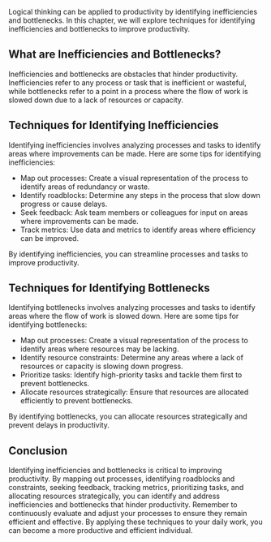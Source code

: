 
Logical thinking can be applied to productivity by identifying inefficiencies and bottlenecks. In this chapter, we will explore techniques for identifying inefficiencies and bottlenecks to improve productivity.

What are Inefficiencies and Bottlenecks?
----------------------------------------

Inefficiencies and bottlenecks are obstacles that hinder productivity. Inefficiencies refer to any process or task that is inefficient or wasteful, while bottlenecks refer to a point in a process where the flow of work is slowed down due to a lack of resources or capacity.

Techniques for Identifying Inefficiencies
-----------------------------------------

Identifying inefficiencies involves analyzing processes and tasks to identify areas where improvements can be made. Here are some tips for identifying inefficiencies:

* Map out processes: Create a visual representation of the process to identify areas of redundancy or waste.
* Identify roadblocks: Determine any steps in the process that slow down progress or cause delays.
* Seek feedback: Ask team members or colleagues for input on areas where improvements can be made.
* Track metrics: Use data and metrics to identify areas where efficiency can be improved.

By identifying inefficiencies, you can streamline processes and tasks to improve productivity.

Techniques for Identifying Bottlenecks
--------------------------------------

Identifying bottlenecks involves analyzing processes and tasks to identify areas where the flow of work is slowed down. Here are some tips for identifying bottlenecks:

* Map out processes: Create a visual representation of the process to identify areas where resources may be lacking.
* Identify resource constraints: Determine any areas where a lack of resources or capacity is slowing down progress.
* Prioritize tasks: Identify high-priority tasks and tackle them first to prevent bottlenecks.
* Allocate resources strategically: Ensure that resources are allocated efficiently to prevent bottlenecks.

By identifying bottlenecks, you can allocate resources strategically and prevent delays in productivity.

Conclusion
----------

Identifying inefficiencies and bottlenecks is critical to improving productivity. By mapping out processes, identifying roadblocks and constraints, seeking feedback, tracking metrics, prioritizing tasks, and allocating resources strategically, you can identify and address inefficiencies and bottlenecks that hinder productivity. Remember to continuously evaluate and adjust your processes to ensure they remain efficient and effective. By applying these techniques to your daily work, you can become a more productive and efficient individual.

